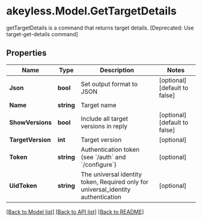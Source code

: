 # akeyless.Model.GetTargetDetails
getTargetDetails is a command that returns target details. [Deprecated: Use target-get-details command]

## Properties

Name | Type | Description | Notes
------------ | ------------- | ------------- | -------------
**Json** | **bool** | Set output format to JSON | [optional] [default to false]
**Name** | **string** | Target name | 
**ShowVersions** | **bool** | Include all target versions in reply | [optional] [default to false]
**TargetVersion** | **int** | Target version | [optional] 
**Token** | **string** | Authentication token (see &#x60;/auth&#x60; and &#x60;/configure&#x60;) | [optional] 
**UidToken** | **string** | The universal identity token, Required only for universal_identity authentication | [optional] 

[[Back to Model list]](../README.md#documentation-for-models) [[Back to API list]](../README.md#documentation-for-api-endpoints) [[Back to README]](../README.md)

